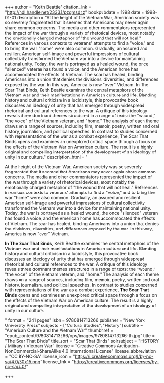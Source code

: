 +++
author = "Keith Beattie"
citation_link = "http://hdl.handle.net/2333.1/pzgmsd4z"
bookpubdate = 1998
date = 1998-01-01
description = "At the height of the Vietnam War, American society was so severely fragmented that it seemed that Americans may never again share common concerns. The media and other commentators represented the impact of the war through a variety of rhetorical devices, most notably the emotionally charged metaphor of \"the wound that will not heal.\" References in various contexts to veterans' attempts to find a \"voice,\" and to bring the war \"home\" were also common. Gradually, an assured and resilient American self-image and powerful impressions of cultural collectivity transformed the Vietnam war into a device for maintaining national unity. Today, the war is portrayed as a healed wound, the once \"silenced\" veteran has found a voice, and the American home has accommodated the effects of Vietnam. The scar has healed, binding Americans into a union that denies the divisions, diversities, and differences exposed by the war. In this way, America is now \"over\" Vietnam. In The Scar That Binds, Keith Beattie examines the central metaphors of the Vietnam war and their manifestations in American culture and life. Blending history and cultural criticism in a lucid style, this provocative book discusses an ideology of unity that has emerged through widespread rhetorical and cultural references to the war. A critique of this ideology reveals three dominant themes structured in a range of texts: the \"wound,\" \"the voice\" of the Vietnam veteran, and \"home.\" The analysis of each theme draws on a range of sources, including film, memoir, poetry, written and oral history, journalism, and political speeches. In contrast to studies concerned with representations of the war as a combat experience, The Scar That Binds opens and examines an unexplored critical space through a focus on the effects of the Vietnam War on American culture. The result is a highly original and compelling interpretation of the development of an ideology of unity in our culture."
description_html = "<p>At the height of the Vietnam War, American society was so severely fragmented that it seemed that Americans may never again share common concerns. The media and other commentators represented the impact of the war through a variety of rhetorical devices, most notably the emotionally charged metaphor of \"the wound that will not heal.\" References in various contexts to veterans' attempts to find a \"voice,\" and to bring the war \"home\" were also common. Gradually, an assured and resilient American self-image and powerful impressions of cultural collectivity transformed the Vietnam war into a device for maintaining national unity. Today, the war is portrayed as a healed wound, the once \"silenced\" veteran has found a voice, and the American home has accommodated the effects of Vietnam. The scar has healed, binding Americans into a union that denies the divisions, diversities, and differences exposed by the war. In this way, America is now \"over\" Vietnam.</p> <p><B>In The Scar That Binds</B>, Keith Beattie examines the central metaphors of the Vietnam war and their manifestations in American culture and life. Blending history and cultural criticism in a lucid style, this provocative book discusses an ideology of unity that has emerged through widespread rhetorical and cultural references to the war. A critique of this ideology reveals three dominant themes structured in a range of texts: the \"wound,\" \"the voice\" of the Vietnam veteran, and \"home.\" The analysis of each theme draws on a range of sources, including film, memoir, poetry, written and oral history, journalism, and political speeches. In contrast to studies concerned with representations of the war as a combat experience, <B>The Scar That Binds</B> opens and examines an unexplored critical space through a focus on the effects of the Vietnam War on American culture. The result is a highly original and compelling interpretation of the development of an ideology of unity in our culture.</p>"
format = "241 pages"
isbn = 9780814713266
publisher = "New York University Press"
subjects = ["Cultural Studies", "History"]
subtitle = "American Culture and the Vietnam War"
thumbhref = "epub_content/9780814713266/ops/images/9780814713266-th.jpg"
title = "The Scar That Binds"
title_sort = "Scar That Binds"
solrsubject = "HISTORY / Military / Vietnam War"
license = "Creative Commons Attribution-NonCommercial-ShareAlike 4.0 International License"
license_abbreviation = "CC BY-NC-SA"
license_icon = "https://i.creativecommons.org/l/by-nc-sa/4.0/80x15.png"
license_link = "https://creativecommons.org/licenses/by-nc-sa/4.0/"

+++
